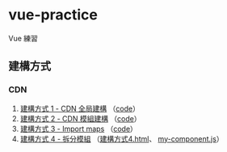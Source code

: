 # vue-practice
Vue 練習

## 建構方式
### CDN
1. [建構方式 1 - CDN 全局建構](https://githubplayerzero.github.io/vue-practice/test/start/%E5%BB%BA%E6%A7%8B%E6%96%B9%E5%BC%8F1.html)
（[code](https://github.com/GitHubPlayerZero/vue-practice/blob/main/test/start/%E5%BB%BA%E6%A7%8B%E6%96%B9%E5%BC%8F1.html)）
2. [建構方式 2 - CDN 模組建構](https://githubplayerzero.github.io/vue-practice/test/start/%E5%BB%BA%E6%A7%8B%E6%96%B9%E5%BC%8F2.html)
（[code](https://github.com/GitHubPlayerZero/vue-practice/blob/main/test/start/%E5%BB%BA%E6%A7%8B%E6%96%B9%E5%BC%8F2.html)）
3. [建構方式 3 - Import maps](https://githubplayerzero.github.io/vue-practice/test/start/%E5%BB%BA%E6%A7%8B%E6%96%B9%E5%BC%8F3.html)
（[code](https://github.com/GitHubPlayerZero/vue-practice/blob/main/test/start/%E5%BB%BA%E6%A7%8B%E6%96%B9%E5%BC%8F3.html)）
4. [建構方式 4 - 拆分模組](https://githubplayerzero.github.io/vue-practice/test/start/%E5%BB%BA%E6%A7%8B%E6%96%B9%E5%BC%8F4.html)
（[建構方式4.html](https://github.com/GitHubPlayerZero/vue-practice/blob/main/test/start/%E5%BB%BA%E6%A7%8B%E6%96%B9%E5%BC%8F4.html)、
[my-component.js](https://github.com/GitHubPlayerZero/vue-practice/blob/main/test/start/my-component.js)）
